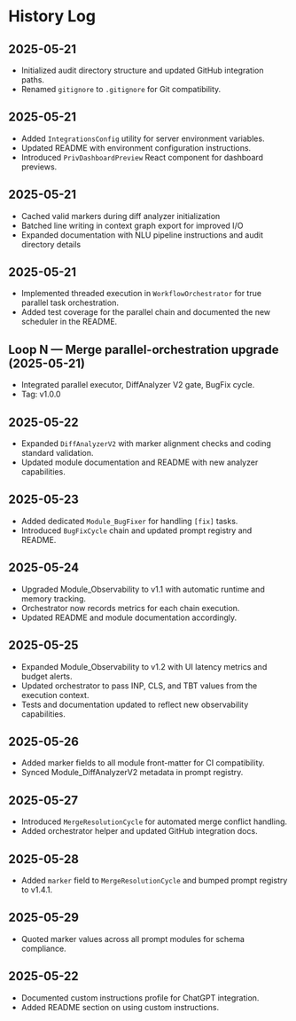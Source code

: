 # History Log

## 2025-05-21
- Initialized audit directory structure and updated GitHub integration paths.
- Renamed `gitignore` to `.gitignore` for Git compatibility.

## 2025-05-21
- Added `IntegrationsConfig` utility for server environment variables.
- Updated README with environment configuration instructions.
- Introduced `PrivDashboardPreview` React component for dashboard previews.

## 2025-05-21
- Cached valid markers during diff analyzer initialization
- Batched line writing in context graph export for improved I/O
- Expanded documentation with NLU pipeline instructions and audit directory details

## 2025-05-21
- Implemented threaded execution in `WorkflowOrchestrator` for true parallel task
  orchestration.
- Added test coverage for the parallel chain and documented the new scheduler in
  the README.

## Loop N — Merge parallel-orchestration upgrade (2025-05-21)
* Integrated parallel executor, DiffAnalyzer V2 gate, BugFix cycle.
* Tag: v1.0.0

## 2025-05-22
- Expanded `DiffAnalyzerV2` with marker alignment checks and coding standard validation.
- Updated module documentation and README with new analyzer capabilities.

## 2025-05-23
- Added dedicated `Module_BugFixer` for handling `[fix]` tasks.
- Introduced `BugFixCycle` chain and updated prompt registry and README.

## 2025-05-24
- Upgraded Module_Observability to v1.1 with automatic runtime and memory tracking.
- Orchestrator now records metrics for each chain execution.
- Updated README and module documentation accordingly.

## 2025-05-25
- Expanded Module_Observability to v1.2 with UI latency metrics and budget alerts.
- Updated orchestrator to pass INP, CLS, and TBT values from the execution context.
- Tests and documentation updated to reflect new observability capabilities.

## 2025-05-26
- Added marker fields to all module front-matter for CI compatibility.
- Synced Module_DiffAnalyzerV2 metadata in prompt registry.

## 2025-05-27
- Introduced `MergeResolutionCycle` for automated merge conflict handling.
- Added orchestrator helper and updated GitHub integration docs.

## 2025-05-28
- Added `marker` field to `MergeResolutionCycle` and bumped prompt registry to v1.4.1.

## 2025-05-29
- Quoted marker values across all prompt modules for schema compliance.

## 2025-05-22
- Documented custom instructions profile for ChatGPT integration.
- Added README section on using custom instructions.
